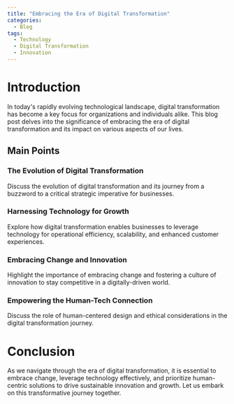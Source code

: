 ```yaml
---
title: "Embracing the Era of Digital Transformation"
categories:
  - Blog
tags:
  - Technology
  - Digital Transformation
  - Innovation
---
```


# Introduction
In today's rapidly evolving technological landscape, digital transformation has become a key focus for organizations and individuals alike. This blog post delves into the significance of embracing the era of digital transformation and its impact on various aspects of our lives.

## Main Points
### The Evolution of Digital Transformation
Discuss the evolution of digital transformation and its journey from a buzzword to a critical strategic imperative for businesses.

### Harnessing Technology for Growth
Explore how digital transformation enables businesses to leverage technology for operational efficiency, scalability, and enhanced customer experiences.

### Embracing Change and Innovation
Highlight the importance of embracing change and fostering a culture of innovation to stay competitive in a digitally-driven world.

### Empowering the Human-Tech Connection
Discuss the role of human-centered design and ethical considerations in the digital transformation journey.

# Conclusion
As we navigate through the era of digital transformation, it is essential to embrace change, leverage technology effectively, and prioritize human-centric solutions to drive sustainable innovation and growth. Let us embark on this transformative journey together.